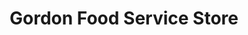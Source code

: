 ---
title: "Gordon Food Service Store"
url: /villa-park/gordon-food-service-store/
shop: supermarket
---